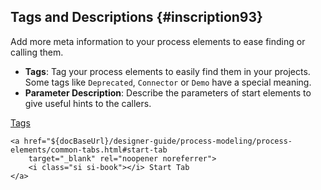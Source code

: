 ## Tags and Descriptions {#inscription93}

Add more meta information to your process elements to ease finding or calling them.

- **Tags**: Tag your process elements to easily find them in your projects. Some tags like `Deprecated`, `Connector` or `Demo` have a special meaning.
- **Parameter Description**: Describe the parameters of start elements to give useful hints to the callers.

<div class="short-links">
	<a href="${docBaseUrl}/designer-guide/process-modeling/process-elements/common-tabs.html?highlight=tags#tags"
		target="_blank" rel="noopener noreferrer">
		<i class="si si-book"></i> Tags
	</a>
  
	<a href="${docBaseUrl}/designer-guide/process-modeling/process-elements/common-tabs.html#start-tab
		target="_blank" rel="noopener noreferrer">
		<i class="si si-book"></i> Start Tab
	</a>

</div>

